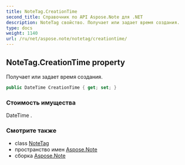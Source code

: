 ```yaml
---
title: NoteTag.CreationTime
second_title: Справочник по API Aspose.Note для .NET
description: NoteTag свойство. Получает или задает время создания.
type: docs
weight: 1140
url: /ru/net/aspose.note/notetag/creationtime/
---
```

## NoteTag.CreationTime property

Получает или задает время создания.

```csharp
public DateTime CreationTime { get; set; }
```

### Стоимость имущества

DateTime .

### Смотрите также

* class [NoteTag](../)
* пространство имен [Aspose.Note](../../notetag/)
* сборка [Aspose.Note](../../../)


